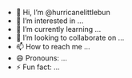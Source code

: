 - 👋 Hi, I’m @hurricanelittlebun
- 👀 I’m interested in ...
- 🌱 I’m currently learning ...
- 💞️ I’m looking to collaborate on ...
- 📫 How to reach me ...
- 😄 Pronouns: ...
- ⚡ Fun fact: ...

<!---
hurricanelittlebun/hurricanelittlebun is a ✨ special ✨ repository because its `README.md` (this file) appears on your GitHub profile.
You can click the Preview link to take a look at your changes.
--->
